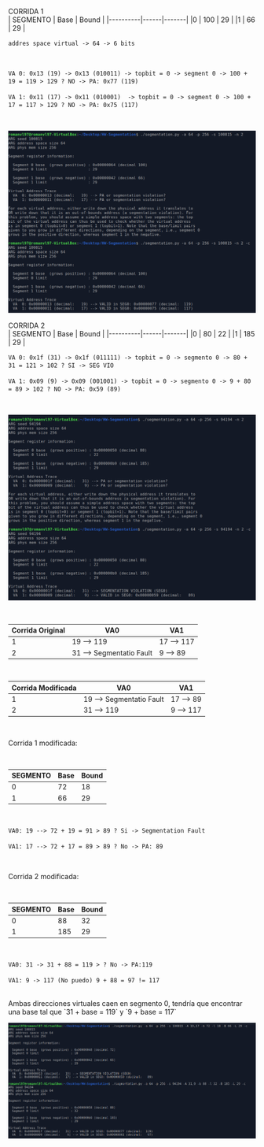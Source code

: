 CORRIDA 1 
</br>
| SEGMENTO | Base | Bound |
|----------|------|-------|
|0         | 100  | 29    |
|1         | 66   | 29    |
</br> 

```
addres space virtual -> 64 -> 6 bits
```

</br>

```
VA 0: 0x13 (19) -> 0x13 (010011) -> topbit = 0 -> segment 0 -> 100 + 19 = 119 > 129 ? NO -> PA: 0x77 (119) 

VA 1: 0x11 (17) -> 0x11 (010001)  -> topbit = 0 -> segment 0 -> 100 + 17 = 117 > 129 ? NO -> PA: 0x75 (117)
```

</br>

![](./seg100815.png)

CORRIDA 2
</br>
| SEGMENTO | Base | Bound |
|----------|------|-------|
|0         | 80   | 22    |
|1         | 185  | 29    |
</br>

```
VA 0: 0x1f (31) -> 0x1f (011111) -> topbit = 0 -> segmento 0 -> 80 + 31 = 121 > 102 ? SI -> SEG VIO

VA 1: 0x09 (9) -> 0x09 (001001) -> topbit = 0 -> segmento 0 -> 9 + 80 = 89 > 102 ? NO -> PA: 0x59 (89)
```

</br>

![](./seg94194.png)

</br>

| Corrida Original | VA0                       | VA1           |
|------------------|---------------------------|---------------|
|1                 | 19 --> 119                | 17 --> 117    |
|2                 | 31 --> Segmentatio Fault  | 9 --> 89      |


</br>

| Corrida Modificada | VA0                        |          VA1 |
|--------------------|----------------------------|--------------|
|1                   | 19 --> Segmentatio Fault   | 17 --> 89    |
|2                   | 31 --> 119                 | 9 --> 117    |
</br>

Corrida 1 modificada:

</br>

| SEGMENTO | Base | Bound |
|----------|------|-------|
|0         | 72   | 18    |
|1         | 66   | 29    |


</br>

```
VA0: 19 --> 72 + 19 = 91 > 89 ? Si -> Segmentation Fault

VA1: 17 --> 72 + 17 = 89 > 89 ? No -> PA: 89
```

</br>

Corrida 2 modificada:

</br>

| SEGMENTO | Base | Bound |
|----------|------|-------|
|0         | 88   | 32    |
|1         | 185  | 29    |

</br>

```
VA0: 31 -> 31 + 88 = 119 > ? No -> PA:119

VA1: 9 -> 117 (No puedo) 9 + 88 = 97 != 117
```

</br>
Ambas direcciones virtuales caen en segmento 0, tendría que encontrar una base tal que `31 + base = 119` y `9 + base = 117`
</br>

![](./segmod.png)

























